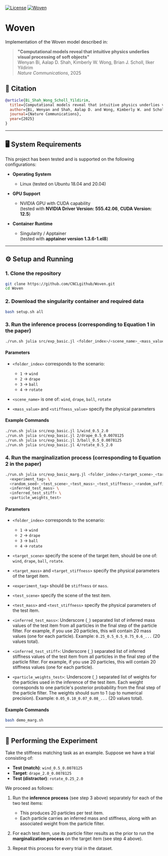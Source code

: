 [![License](https://img.shields.io/badge/license-MIT-green.svg)](https://opensource.org/licenses/MIT)
[![Woven](https://img.shields.io/badge/language-Julia-red.svg)]()

# Woven

Implementation of the Woven model described in:

> **"Computational models reveal that intuitive physics underlies visual processing of soft objects"**  
> Wenyan Bi, Aalap D. Shah, Kimberly W. Wong, Brian J. Scholl, Ilker Yildirim  
> *Nature Communications*, 2025

## 📖 Citation

```bibtex
@article{Bi_Shah_Wong_Scholl_Yildirim,
  title={Computational models reveal that intuitive physics underlies visual processing of soft objects},
  author={Bi, Wenyan and Shah, Aalap D. and Wong, Kimberly W. and Scholl, Brian J. and Yildirim, Ilker},
  journal={Nature Communications},
  year={2025}
}
```

---

## 🖥️ System Requirements

This project has been tested and is supported on the following configurations:

- **Operating System**
  - Linux (tested on Ubuntu 18.04 and 20.04)

- **GPU Support**
  - NVIDIA GPU with CUDA capability  
    (tested with **NVIDIA Driver Version: 555.42.06**, **CUDA Version: 12.5**)

- **Container Runtime**
  - Singularity / Apptainer  
    (tested with **apptainer version 1.3.6-1.el8**)

---

## ⚙️ Setup and Running

### 1. Clone the repository

```bash
git clone https://github.com/CNCLgithub/Woven.git
cd Woven
```

### 2. Download the singularity container and required data

```bash
bash setup.sh all
```

### 3. Run the inference process (corresponding to Equation 1 in the paper)

```bash
./run.sh julia src/exp_basic.jl <folder_index>/<scene_name>_<mass_value>_<stiffness_value>
```

#### Parameters

- `<folder_index>` corresponds to the scenario:
  - `1` → `wind`
  - `2` → `drape`
  - `3` → `ball`
  - `4` → `rotate`

- `<scene_name>` is one of: `wind`, `drape`, `ball`, `rotate`
- `<mass_value>` and `<stiffness_value>` specify the physical parameters

#### Example Commands

```bash
./run.sh julia src/exp_basic.jl 1/wind_0.5_2.0
./run.sh julia src/exp_basic.jl 2/drape_0.5_0.0078125
./run.sh julia src/exp_basic.jl 3/ball_0.5_0.0078125
./run.sh julia src/exp_basic.jl 4/rotate_0.5_2.0
```

### 4. Run the marginalization process (corresponding to Equation 2 in the paper)

```bash
./run.sh julia src/exp_basic_marg.jl <folder_index>/<target_scene>_<target_mass>_<target_stiffness> \
  <experiment_tag> \
  <random_seed>_<test_scene>_<test_mass>_<test_stiffness>_<random_suffix> \
  <inferred_test_mass> \
  <inferred_test_stiff> \
  <particle_weights_test>
```
#### Parameters

- `<folder_index>` corresponds to the scenario:
  - `1` → `wind`
  - `2` → `drape`
  - `3` → `ball`
  - `4` → `rotate`

- `<target_scene>` specify the scene of the target item, should be one of: `wind`, `drape`, `ball`, `rotate`.
- `<target_mass>` and `<target_stiffness>` specify the physical parameters of the target item.
- `<experiment_tag>` should be `stiffness` or `mass`.
- `<test_scene>` specify the scene of the test item.
- `<test_mass>` and `<test_stiffness>` specify the physical parameters of the test item.
- `<inferred_test_mass>`:  Underscore (`_`) separated list of inferred mass values of the test item from all particles in the final step of the particle filter. For example, if you use 20 particles, this will contain 20 mass values (one for each particle). Example: `0.25_0.5_0.5_0.75_0.6_...` (20 values total).
- `<inferred_test_stiff>`:  Underscore (`_`) separated list of inferred stiffness values of the test item from all particles in the final step of the particle filter. For example, if you use 20 particles, this will contain 20 stiffness values (one for each particle).
- `<particle_weights_test>`:  Underscore (`_`) separated list of weights for the particles used in the inference of the test item. Each weight corresponds to one particle's posterior probability from the final step of the particle filter. The weights should sum to 1 (up to numerical precision). Example: `0.05_0.10_0.07_0.08_...` (20 values total).

#### Example Commands
```bash
bash demo_marg.sh
```
---
## 🚀 Performing the Experiment

Take the stiffness matching task as an example. Suppose we have a trial consisting of:

- **Test (match)**: `wind_0.5_0.0078125`
- **Target**: `drape_2.0_0.0078125`
- **Test (distractor)**: `rotate_0.25_2.0`

We proceed as follows:

1. Run the **inference process** (see step 3 above) separately for each of the two test items:  
   - This produces 20 particles per test item.  
   - Each particle carries an inferred mass and stiffness, along with an associated weight from the particle filter.

2. For each test item, use its particle filter results as the prior to run the **marginalization process** on the target item (see step 4 above).

3. Repeat this process for every trial in the dataset.



